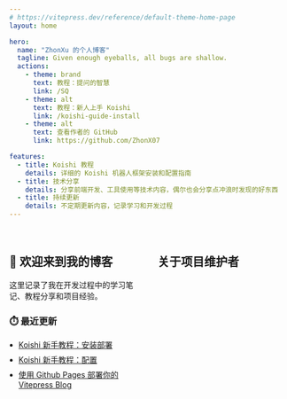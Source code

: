 ```yaml
---
# https://vitepress.dev/reference/default-theme-home-page
layout: home

hero:
  name: "ZhonXu 的个人博客"
  tagline: Given enough eyeballs, all bugs are shallow.
  actions:
    - theme: brand
      text: 教程：提问的智慧
      link: /SQ
    - theme: alt
      text: 教程：新人上手 Koishi
      link: /koishi-guide-install
    - theme: alt
      text: 查看作者的 GitHub
      link: https://github.com/ZhonX07

features:
  - title: Koishi 教程
    details: 详细的 Koishi 机器人框架安装和配置指南
  - title: 技术分享
    details: 分享前端开发、工具使用等技术内容，偶尔也会分享点冲浪时发现的好东西
  - title: 持续更新
    details: 不定期更新内容，记录学习和开发过程
---
```


<div class="home-content">
  <div class="content-section">
    <h2>👋 欢迎来到我的博客</h2>
    <p>这里记录了我在开发过程中的学习笔记、教程分享和项目经验。</p>
    <h3>⏱️ 最近更新</h3>
    <ul class="recent-updates">
      <li><a href="/koishi-guide-install">Koishi 新手教程：安装部署</a></li>
      <li><a href="/koishi-guide-config">Koishi 新手教程：配置</a></li>
      <li><a href="/blog">使用 Github Pages 部署你的 Vitepress Blog</a></li>
    </ul>
    
  </div>
  
  <div class="team-section">
    <h2>关于项目维护者</h2>
    <TeamMembers />
  </div>
</div>

<style scoped>
.home-content {
  display: flex;
  gap: 2rem;
  margin: 2rem 0;
  align-items: flex-start;
}

.content-section {
  flex: 1;
}

.recent-updates {
  padding-left: 1.2em;
  margin: 1em 0;
}

.recent-updates li {
  margin-bottom: 0.5em;
}

.team-section {
  flex: 1;
}

@media (max-width: 768px) {
  .home-content {
    flex-direction: column;
  }
}
</style>


